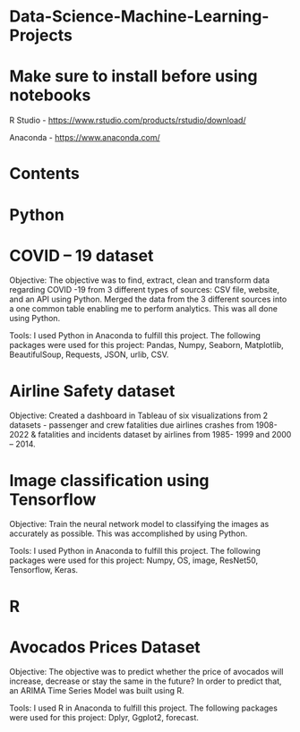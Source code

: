 # Data-Science-Machine-Learning-Projects

# Make sure to install before using notebooks
R Studio - https://www.rstudio.com/products/rstudio/download/

Anaconda - https://www.anaconda.com/

# Contents

# Python

# COVID – 19 dataset
Objective: The objective was to find, extract, clean and transform data regarding COVID -19 from 3 different types of sources: CSV file, website, and an API using Python. Merged the data from the 3 different sources into a one common table enabling me to perform analytics. This was all done using Python.

Tools: I used Python in Anaconda to fulfill this project. The following packages were used for this project: Pandas, Numpy, Seaborn, Matplotlib, BeautifulSoup, Requests, JSON, urlib, CSV.

# Airline Safety dataset
Objective: Created a dashboard in Tableau of six visualizations from 2 datasets - passenger and crew fatalities due airlines crashes from 1908-2022 & fatalities and incidents dataset by airlines from 1985- 1999 and 2000 – 2014.

# Image classification using Tensorflow
Objective: Train the neural network model to classifying the images as accurately as possible. This was accomplished by using Python.

Tools: I used Python in Anaconda to fulfill this project. The following packages were used for this project: Numpy, OS, image, ResNet50, Tensorflow, Keras.

# R

# Avocados Prices Dataset
Objective: The objective was to predict whether the price of avocados will increase, decrease or stay the same in the future? In order to predict that, an ARIMA Time Series Model was built using R.

Tools: I used R in Anaconda to fulfill this project. The following packages were used for this project: Dplyr, Ggplot2, forecast.

